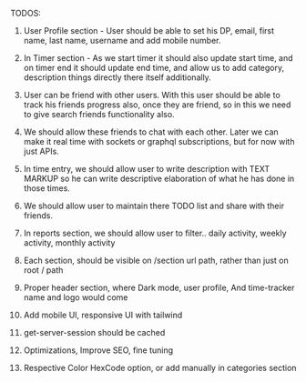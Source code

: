 TODOS:

1. User Profile section - User should be able to set his DP, email, first name, last name, username and add mobile number.
2. In Timer section - As we start timer it should also update start time, and on timer end it should update end time, and allow us to add category, description things directly there itself additionally.
3. User can be friend with other users. With this user should be able to track his friends progress also, once they are friend, so in this we need to give search friends functionality also.
4. We should allow these friends to chat with each other. Later we can make it real time with sockets or graphql subscriptions, but for now with just APIs.
5. In time entry, we should allow user to write description with TEXT MARKUP so he can write descriptive elaboration of what he has done in those times.
6. We should allow user to maintain there TODO list and share with their friends.

7. In reports section, we should allow user to filter.. daily activity, weekly activity, monthly activity
8. Each section, should be visible on /section url path, rather than just on root / path
9. Proper header section, where Dark mode, user profile, And time-tracker name and logo would come
10. Add mobile UI, responsive UI with tailwind
11. get-server-session should be cached
12. Optimizations, Improve SEO, fine tuning
13. Respective Color HexCode option, or add manually in categories section
